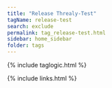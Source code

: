 ```yaml
---
title: "Release Threaly-Test"
tagName: release-test
search: exclude
permalink: tag_release-test.html
sidebar: home_sidebar
folder: tags
---
```

{% include taglogic.html %}

{% include links.html %}
